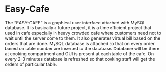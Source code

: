# Easy-Cafe
The “EASY-CAFE” is a graphical user interface attached with MySQL database. It is basically a future project, it is a time efficient project that used in cafe especially in heavy crowded cafe where customers need not to wait until the server come to them.
It also generates virtual bill based on the orders that are done. MySQL database is attached so that on every order based on table number are inserted to the database.
Database will be there at cooking compartment and GUI is present at each table of the cafe. On every 2-3 minutes database is refreshed so that cooking staff will get the orders of particular table.
